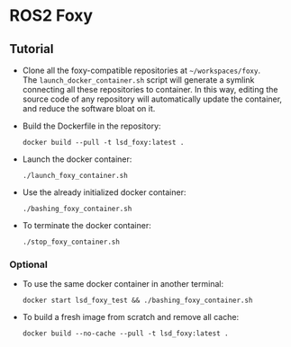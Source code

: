 # ROS2 Foxy

## Tutorial

* Clone all the foxy-compatible repositories at `~/workspaces/foxy`.
<br/>The `launch_docker_container.sh` script will generate a symlink connecting all these repositories to container. In this way, editing the source code of any repository will automatically update the container, and reduce the software bloat on it.

* Build the Dockerfile in the repository:

      docker build --pull -t lsd_foxy:latest .

* Launch the docker container:

      ./launch_foxy_container.sh

* Use the already initialized docker container:

      ./bashing_foxy_container.sh

* To terminate the docker container:

      ./stop_foxy_container.sh

### Optional

* To use the same docker container in another terminal:

      docker start lsd_foxy_test && ./bashing_foxy_container.sh

* To build a fresh image from scratch and remove all cache:

      docker build --no-cache --pull -t lsd_foxy:latest .
